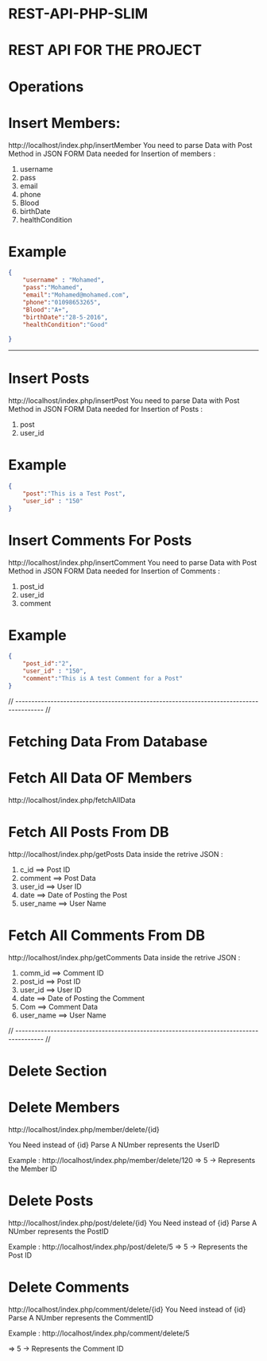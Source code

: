 # REST-API-PHP-SLIM


# REST API FOR THE PROJECT 

# Operations

# Insert Members:

http://localhost/index.php/insertMember
You need to parse Data with Post Method in JSON FORM
Data needed for Insertion of members : 
1. username 
2. pass
3. email 
4. phone 
5. Blood
6. birthDate
7. healthCondition



# Example
```JSON
{
    "username" : "Mohamed",
    "pass":"Mohamed",
    "email":"Mohamed@mohamed.com",
    "phone":"01098653265", 
    "Blood":"A+",
    "birthDate":"28-5-2016",
    "healthCondition":"Good"
   
}
```

---------------------------------------------------------------------------------------------------

# Insert Posts
http://localhost/index.php/insertPost
You need to parse Data with Post Method in JSON FORM
Data needed for Insertion of Posts :
1. post
2. user_id

# Example 
```JSON
{
    "post":"This is a Test Post",
    "user_id" : "150"
}
```

# Insert Comments For Posts 
http://localhost/index.php/insertComment
You need to parse Data with Post Method in JSON FORM
Data needed for Insertion of Comments :
1. post_id
2. user_id 
3. comment

# Example 
```JSON
{
    "post_id":"2",
    "user_id" : "150",
    "comment":"This is A test Comment for a Post"
}
```

// --------------------------------------------------------------------------------------- //

# Fetching Data From Database 

# Fetch All Data OF Members 
http://localhost/index.php/fetchAllData


# Fetch All Posts From DB 
http://localhost/index.php/getPosts
Data inside the retrive JSON : 
1. c_id ==> Post ID 
2. comment ==> Post Data 
3. user_id ==> User ID 
4. date ==> Date of Posting the Post 
5. user_name ==> User Name 




# Fetch All Comments From DB 
http://localhost/index.php/getComments
Data inside the retrive JSON : 
1. comm_id ==> Comment ID 
2. post_id ==> Post ID 
3. user_id ==> User ID 
4. date ==> Date of Posting the Comment
5. Com ==> Comment Data
6. user_name ==> User Name 


// --------------------------------------------------------------------------------------- //

# Delete Section 

# Delete Members
http://localhost/index.php/member/delete/{id}

You Need instead of {id} Parse A NUmber represents the UserID 

Example : http://localhost/index.php/member/delete/120
=> 5 -> Represents the Member ID
# Delete Posts

http://localhost/index.php/post/delete/{id}
You Need instead of {id} Parse A NUmber represents the PostID 

Example : http://localhost/index.php/post/delete/5
=> 5 -> Represents the Post ID

# Delete Comments
http://localhost/index.php/comment/delete/{id}
You Need instead of {id} Parse A NUmber represents the CommentID 

Example : http://localhost/index.php/comment/delete/5

=> 5 -> Represents the Comment ID
























